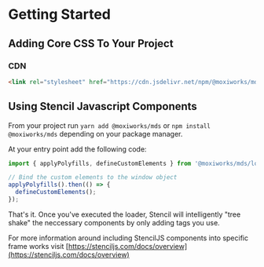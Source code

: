 # Getting Started

## Adding Core CSS To Your Project

### CDN

```html
<link rel="stylesheet" href="https://cdn.jsdelivr.net/npm/@moxiworks/mds@latest/dist/styles/mds-core.css" />
```

## Using Stencil Javascript Components

From your project run `yarn add @moxiworks/mds` or `npm install @moxiworks/mds` depending on your package manager.

At your entry point add the following code:

```js
import { applyPolyfills, defineCustomElements } from '@moxiworks/mds/loader';

// Bind the custom elements to the window object
applyPolyfills().then(() => {
  defineCustomElements();
});
```

That's it. Once you've executed the loader, Stencil will intelligently "tree shake" the neccessary components by only adding tags you use.

For more information around including StencilJS components into specific frame works visit [https://stenciljs.com/docs/overview](https://stenciljs.com/docs/overview)
